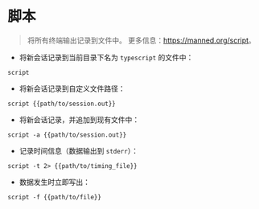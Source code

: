 # 脚本

> 将所有终端输出记录到文件中。
> 更多信息：<https://manned.org/script>。

- 将新会话记录到当前目录下名为 `typescript` 的文件中：

`script`

- 将新会话记录到自定义文件路径：

`script {{path/to/session.out}}`

- 将新会话记录，并追加到现有文件中：

`script -a {{path/to/session.out}}`

- 记录时间信息（数据输出到 `stderr`）：

`script -t 2> {{path/to/timing_file}}`

- 数据发生时立即写出：

`script -f {{path/to/file}}`